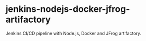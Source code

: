 # jenkins-nodejs-docker-jfrog-artifactory
Jenkins CI/CD pipeline with Node.js, Docker and JFrog artifactory.